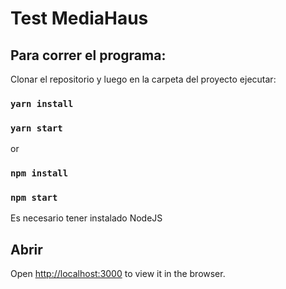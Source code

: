 # Test MediaHaus

## Para correr el programa:
Clonar el repositorio y luego en la carpeta del proyecto ejecutar:

### `yarn install`
### `yarn start`
or
### `npm install`
### `npm start`

Es necesario tener instalado NodeJS

## Abrir 
Open [http://localhost:3000](http://localhost:3000) to view it in the browser.